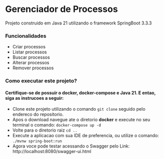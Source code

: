 # Gerenciador de Processos

Projeto construido em Java 21 
utilizando o framework SpringBoot 3.3.3

### Funcionalidades 
 - Criar processos
 - Listar processos
 - Buscar processos
 - Alterar processos
 - Remover processos


### Como executar este projeto?
#### Certifique-se de possuir o docker, docker-compose e Java 21. E entao, siga as instrucoes a seguir:
 - Clone este projeto utilizando o comando ```git clone``` seguido pelo endereco do repositorio.
 - Apos o download navegue ate o diretorio **docker** e execute no seu terminal o comando: ```docker-compose up -d```
 - Volte para o diretorio raiz ```cd ..```
 - Execute a aplicacao com sua IDE de preferencia, ou utilize o comando: ```./mvnw spring-boot:run```
 - Agora voce pode testar acessando o Swagger pelo Link: http://localhost:8080/swagger-ui.html
